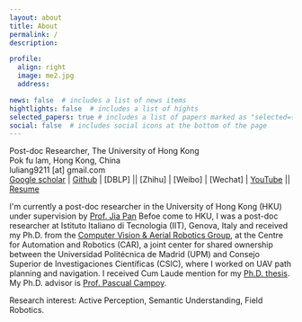 ```yaml
---
layout: about
title: About
permalink: /
description: 

profile:
  align: right
  image: me2.jpg
  address: 

news: false  # includes a list of news items
hightlights: false  # includes a list of hights
selected_papers: true # includes a list of papers marked as "selected={true}"
social: false  # includes social icons at the bottom of the page
---
```


Post-doc Researcher, The University of Hong Kong<br>
Pok fu lam, Hong Kong, China<br>
luliang9211 [at] gmail.com<br>
[Google scholar](https://scholar.google.com/citations?user=NdzvNS8AAAAJ) | [Github](https://github.com/captjulian) | [DBLP] || [Zhihu] | [Weibo] | [Wechat] | [YouTube](https://youtu.be/AMuvEt2EEK4) || [Resume](http://captjulian.github.io/assets/files/../../../../../assets/files/cv_Liang_Lu.pdf)

I'm currently a post-doc researcher in the University of Hong Kong (HKU) under supervision by [Prof. Jia Pan](https://www.cs.hku.hk/people/academic-staff/jpan) Befoe come to HKU, I was a post-doc researcher at Istituto Italiano di Tecnologia (IIT), Genova, Italy and received my Ph.D. from the [Computer Vision & Aerial Robotics Group](https://cvar-upm.github.io/), at the Centre for Automation and Robotics (CAR), a joint center for shared ownership between the Universidad Politécnica de Madrid (UPM) and Consejo Superior de Investigaciones Científicas (CSIC), where I worked on UAV path planning and navigation. I received Cum Laude mention for my [Ph.D. thesis](https://oa.upm.es/67301/). My Ph.D. advisor is [Prof. Pascual Campoy](https://scholar.google.com/citations?user=apPMLQ4AAAAJ).

Research interest: Active Perception, Semantic Understanding, Field Robotics.


